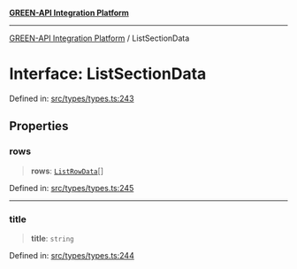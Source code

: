 [**GREEN-API Integration Platform**](../README.md)

***

[GREEN-API Integration Platform](../globals.md) / ListSectionData

# Interface: ListSectionData

Defined in: [src/types/types.ts:243](https://github.com/green-api/greenapi-integration/blob/1e2009040b9fbee0c78f6935b3e8b1d1b6550313/src/types/types.ts#L243)

## Properties

### rows

> **rows**: [`ListRowData`](ListRowData.md)[]

Defined in: [src/types/types.ts:245](https://github.com/green-api/greenapi-integration/blob/1e2009040b9fbee0c78f6935b3e8b1d1b6550313/src/types/types.ts#L245)

***

### title

> **title**: `string`

Defined in: [src/types/types.ts:244](https://github.com/green-api/greenapi-integration/blob/1e2009040b9fbee0c78f6935b3e8b1d1b6550313/src/types/types.ts#L244)
